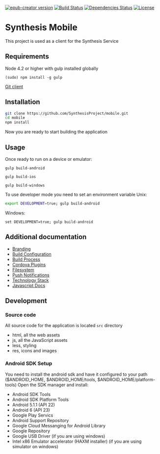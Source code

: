 [![epub-creator version](https://img.shields.io/badge/synthesis--mobile-v1.0.0-green.svg?style=flat)](http://semver.org)
[![Build Status](https://travis-ci.org/SynthesisProject/mobile.svg?branch=master)](https://travis-ci.org/SynthesisProject/mobile)
[![Dependencies Status](https://david-dm.org/SynthesisProject/mobile.svg)](https://david-dm.org/SynthesisProject/mobile)
[![License](https://img.shields.io/badge/License-AGPLv3-blue.svg)](https://en.wikipedia.org/wiki/Affero_General_Public_License)

# Synthesis Mobile

This project is used as a client for the Synthesis Service


## Requirements

Node 4.2 or higher with gulp installed globally

`(sudo) npm install -g gulp`

[Git client ](https://git-scm.com/downloads)


## Installation
```bash
git clone https://github.com/SynthesisProject/mobile.git
cd mobile
npm install
```
Now you are ready to start building the application

## Usage
Once ready to run on a device or emulator:

`gulp build-android`

`gulp build-ios`

`gulp build-windows`

To use developer mode you need to set an environment variable
Unix:

``` bash
export DEVELOPMENT=true; gulp build-android
```

Windows:

```
set DEVELOPMENT=true; gulp build-android
```

## Additional documentation

* [Branding](./docs/branding.md)
* [Build Configuration](./docs/build_configuration.md)
* [Build Process](./docs/build_process.md)
* [Cordova Plugins](./docs/cordova_plugins.md)
* [Filesystem](./docs/filesystem.md)
* [Push Notifications](./docs/push_notifications.md)
* [Technology Stack](./docs/technology_stack.md)
* [Javascript Docs](http://synthesisproject.github.io/mobile/js-docs/)

## Development
### Source code
All source code for the application is located `src` directory
 - html, all the web assets
 - js, all the JavaScript assets
 - less, styling
 - res, icons and images

### Android SDK Setup
You need to install the android sdk and have it configured to your path ($ANDROID_HOME, $ANDROID_HOME/tools, $ANDROID_HOME/platform-tools)
Open the SDK manager and install:
 - Android SDK Tools
 - Android SDK Platform Tools
 - Android 5.1.1 (API 22)
 - Android 6 (API 23)
 - Google Play Servics
 - Android Support Repository
 - Google Cloud Messanging for Android Library
 - Google Repository
 - Google USB Driver (if you are using windows)
 - Intel x86 Emulator accelerator (HAXM installer) (if you are using simulator on windows)
